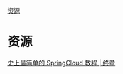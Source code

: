[资源](#资源)

# 资源

[史上最简单的 SpringCloud 教程 | 终章](https://blog.csdn.net/forezp/article/details/70148833)

